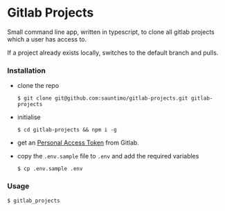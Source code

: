# Gitlab Projects

Small command line app, written in typescript, to clone all gitlab projects which a user has access to.

If a project already exists locally, switches to the default branch and pulls.

### Installation

- clone the repo
  ```
  $ git clone git@github.com:sauntimo/gitlab-projects.git gitlab-projects
  ```
  
- initialise
  ```
  $ cd gitlab-projects && npm i -g 
  ```

- get an [Personal Access Token](https://docs.gitlab.com/ee/user/profile/personal_access_tokens.html) from Gitlab.

- copy the `.env.sample` file to `.env` and add the required variables
  ```
  $ cp .env.sample .env
  ```

### Usage

```
$ gitlab_projects
```

